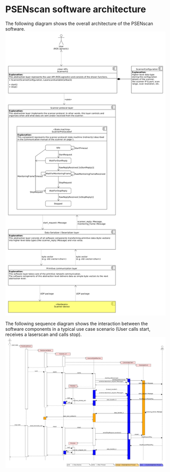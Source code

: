 # PSENscan software architecture
The following diagram shows the overall architecture of the PSENscan software.
![Diagram showing the high level overall architecture of the system](diag_comp_overall_architecture.png)

The following sequence diagram shows the interaction between the software components in a typical use case scenario (User calls start, receives a laserscan and calls stop).
![Sequence diagram showing the interaction between the software components](api_sequence_diag.png)
